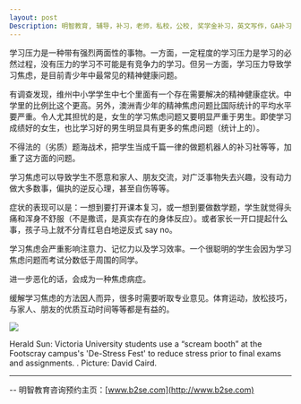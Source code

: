 ```yaml
---
layout: post
Description: 明智教育, 辅导，补习，老师，私校，公校, 奖学金补习，英文写作，GA补习辅导，大学选择，工作规划，从业规划，澳洲学生挫折教育，自我观对学习成绩的影响，ATAR 成绩，学校排名局限性，介绍 比较, 澳洲 墨尔本，奖学金申请咨询 申请表填写建议，会根据学生具体情况提出建议，大幅提高申请质量, Scholarship Tutoring, General Ability, Numerical Reasoning, Verbal Reasoning Tutoring, Writing, Universities Selection, Career Education, Career Advisors, Guidance, Melbourne Private Schools, Selective Schools, Writing tutoring, Interviews tutoring, Resume Writing, Spatial skills, Failures help gifted children，Critical and creative thinking involves reasoning, using and analysing evidence, and applying knowledge to find creative solutions to complex problems；Verbal Reasoning, Decision Making, Quantitative Reasoning, Abstract Reasoning, Situational Judgement, self-concept and school results, school marks, gender differences in STEM subjects, lion, pressing ahead, wise and strong
---
```



学习压力是一种带有强烈两面性的事物。一方面，一定程度的学习压力是学习的必然过程，没有压力的学习不可能是有竞争力的学习。但另一方面，学习压力导致学习焦虑，是目前青少年中最常见的精神健康问题。

有调查发现，维州中小学学生中七个里面有一个存在需要解决的精神健康症状。中学里的比例比这个更高。另外，澳洲青少年的精神焦虑问题比国际统计的平均水平要严重。令人尤其担忧的是，女生的学习焦虑问题又要明显严重于男生。即使学习成绩好的女生，也比学习好的男生明显具有更多的焦虑问题（统计上的）。

不得法的（劣质）题海战术，把学生当成千篇一律的做题机器人的补习社等等，加重了这方面的问题。

学习焦虑可以导致学生不愿意和家人、朋友交流，对广泛事物失去兴趣，没有动力做大多数事，偏执的逆反心理，甚至自伤等等。

症状的表现可以是：一想到要打开课本复习，或一想到要做数学题，学生就觉得头痛和浑身不舒服（不是撒谎，是真实存在的身体反应）。或者家长一开口提起什么事，孩子马上就不分青红皂白地逆反式 say no。

学习焦虑会严重影响注意力、记忆力以及学习效率。一个很聪明的学生会因为学习焦虑问题而考试分数低于周围的同学。

进一步恶化的话，会成为一种焦虑病症。

缓解学习焦虑的方法因人而异，很多时需要听取专业意见。体育运动，放松技巧，与家人、朋友的优质互动时间等等都是有益的。


![](https://cdn.newsapi.com.au/image/v1/8fdb3da1d486400a9655668eafe1c547?width=1024)

Herald Sun: Victoria University students use a “scream booth” at the Footscray campus's 'De-Stress Fest' to reduce stress prior to final exams and assignments. . Picture: David Caird. 
 
	
--------
-- 明智教育咨询预约主页：[www.b2se.com](http://www.b2se.com)


